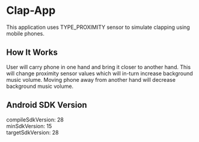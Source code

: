 # Clap-App

This application uses TYPE_PROXIMITY sensor to simulate clapping using mobile phones. 

## How It Works  
User will carry phone in one hand and bring it closer to another hand. This will change proximity sensor values which will in-turn increase
background music volume. Moving phone away from another hand will decrease background music volume.

## Android SDK Version  
compileSdkVersion: 28  
minSdkVersion: 15  
targetSdkVersion: 28
